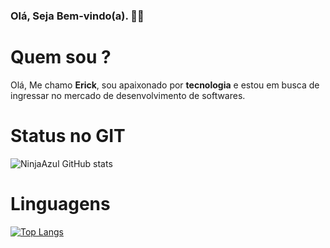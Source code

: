 ### Olá, Seja Bem-vindo(a). 🥳🎉


# Quem sou ?

 <p> Olá, Me chamo <strong>Erick</strong>, sou apaixonado por <strong>tecnologia</strong> e estou em busca de ingressar no mercado de desenvolvimento de softwares.

# Status no GIT

![NinjaAzul GitHub stats](https://github-readme-stats.vercel.app/api?username=NinjaAzul&show_icons=true&theme=gruvbox  )

# Linguagens

[![Top Langs](https://github-readme-stats.vercel.app/api/top-langs/?username=anuraghazra&layout=compact)](https://github.com/NinjaAzul/github-readme-stats)

